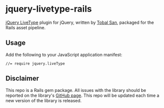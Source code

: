 # jquery-livetype-rails

[jQuery LiveType](https://github.com/tobalsan/livetype) plugin for jQuery, written by [Tobal San](https://github.com/tobalsan), packaged for the Rails asset pipeline.

## Usage

Add the following to your JavaScript application manifest:

```
//= require jquery.liveType
```

## Disclaimer

This repo is a Rails gem package. All issues with the library should be reported on the library's [GitHub page](https://github.com/tobalsan/livetype). This repo will be updated each time a new version of the library is released.
